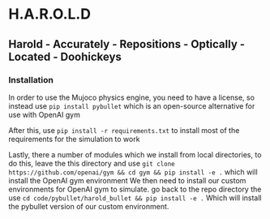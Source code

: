 # H.A.R.O.L.D
## Harold - Accurately - Repositions - Optically - Located - Doohickeys

### Installation

In order to use the Mujoco physics engine, you need to have a license, so instead use `pip install pybullet` which is an open-source alternative for use with OpenAI gym

After this, use `pip install -r requirements.txt` to install most of the requirements for the simulation to work

Lastly, there a number of modules which we install from local directories,  to do this, leave the this directory and use `git clone https://github.com/openai/gym && cd gym && pip install -e .` which will install the OpenAI gym environment
We then need to install our custom environments for OpenAI gym to simulate. go back to the repo directory the use `cd code/pybullet/harold_bullet && pip install -e .` Which will install the pybullet version of our custom environment.